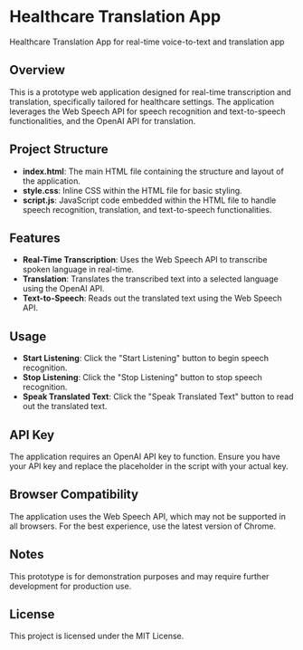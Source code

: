 
# Healthcare Translation App
Healthcare Translation App for real-time voice-to-text and translation app

## Overview

This is a prototype web application designed for real-time transcription and translation, specifically tailored for healthcare settings. The application leverages the Web Speech API for speech recognition and text-to-speech functionalities, and the OpenAI API for translation.

## Project Structure

- **index.html**: The main HTML file containing the structure and layout of the application.
- **style.css**: Inline CSS within the HTML file for basic styling.
- **script.js**: JavaScript code embedded within the HTML file to handle speech recognition, translation, and text-to-speech functionalities.

## Features

- **Real-Time Transcription**: Uses the Web Speech API to transcribe spoken language in real-time.
- **Translation**: Translates the transcribed text into a selected language using the OpenAI API.
- **Text-to-Speech**: Reads out the translated text using the Web Speech API.

## Usage

- **Start Listening**: Click the "Start Listening" button to begin speech recognition.
- **Stop Listening**: Click the "Stop Listening" button to stop speech recognition.
- **Speak Translated Text**: Click the "Speak Translated Text" button to read out the translated text.

## API Key

The application requires an OpenAI API key to function. Ensure you have your API key and replace the placeholder in the script with your actual key.

## Browser Compatibility

The application uses the Web Speech API, which may not be supported in all browsers. For the best experience, use the latest version of Chrome.

## Notes

This prototype is for demonstration purposes and may require further development for production use.

## License

This project is licensed under the MIT License.
